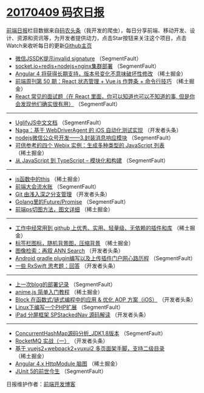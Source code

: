 # [20170409 码农日报](https://github.com/kujian/frontendDaily/blob/master/2017/04/09.md)

[前端日报](http://caibaojian.com/c/news)栏目数据来自[码农头条](http://hao.caibaojian.com/)（我开发的爬虫），每日分享前端、移动开发、设计、资源和资讯等，为开发者提供动力，点击Star按钮来关注这个项目，点击Watch来收听每日的更新[Github主页](https://github.com/kujian/frontendDaily)
* [微信JSSDK提示invalid signature](http://hao.caibaojian.com/33932.html) （SegmentFault）
* [socket.io+redis+nodejs+nginx集群部署](http://hao.caibaojian.com/33938.html) （SegmentFault）
* [Angular 4 将获得长期支持，版本号变化不意味破坏性修改](http://hao.caibaojian.com/33906.html) （稀土掘金）
* [前端周刊第 50 期：React 状态管理 + Vue.js 作弊条 + 命令行技巧](http://hao.caibaojian.com/33908.html) （稀土掘金）
* [React 常见的面试题（在 React 里面，你可以知道也可以不知道的事, 但是你会发现他们确实很有用）](http://hao.caibaojian.com/33934.html) （SegmentFault）

***
* [UglifyJS中文文档](http://hao.caibaojian.com/33925.html) （SegmentFault）
* [Naga：基于 WebDriverAgent 的 iOS 自动化测试实现](http://hao.caibaojian.com/33957.html) （开发者头条）
* [nodejs微信公众号开发——3.封装消息响应模块](http://hao.caibaojian.com/33936.html) （SegmentFault）
* [可供参考的四个 Webix 实例：生成多种类型的 JavaScript 列表](http://hao.caibaojian.com/33905.html) （稀土掘金）
* [从 JavaScript 到 TypeScript &#8211; 模块化和构建](http://hao.caibaojian.com/33927.html) （SegmentFault）

***
* [js函数中的this](http://hao.caibaojian.com/33907.html) （稀土掘金）
* [前端大会流水账](http://hao.caibaojian.com/33929.html) （SegmentFault）
* [Git 由浅入深之分支管理](http://hao.caibaojian.com/33941.html) （开发者头条）
* [Golang里的Future/Promise](http://hao.caibaojian.com/33931.html) （SegmentFault）
* [前端ps切图方法，图文详细](http://hao.caibaojian.com/33910.html) （稀土掘金）

***
* [工作中经常用到 github 上优秀、实用、轻量级、无依赖的插件和库](http://hao.caibaojian.com/33911.html) （稀土掘金）
* [标签栏图标，随机背景图，压缩背景](http://hao.caibaojian.com/33912.html) （稀土掘金）
* [图像检索：再叙 ANN Search](http://hao.caibaojian.com/33956.html) （开发者头条）
* [Android gradle plugin编写以及上传插件门户网心路历程](http://hao.caibaojian.com/33935.html) （SegmentFault）
* [一些 RxSwift 思考题：回答](http://hao.caibaojian.com/33959.html) （开发者头条）

***
* [上一次blog的部署记录](http://hao.caibaojian.com/33940.html) （SegmentFault）
* [anime.js 简单入门教程](http://hao.caibaojian.com/33909.html) （稀土掘金）
* [Block 在函数式/链式编程中的应用 &amp; 优化 AOP 方案（iOS）](http://hao.caibaojian.com/33955.html) （开发者头条）
* [Linux下编写一个PHP扩展](http://hao.caibaojian.com/33926.html) （SegmentFault）
* [iPad 分屏框架 SPStackedNav 源码解读](http://hao.caibaojian.com/33958.html) （开发者头条）

***
* [ConcurrentHashMap源码分析_JDK1.8版本](http://hao.caibaojian.com/33937.html) （SegmentFault）
* [RocketMQ 实战（一）](http://hao.caibaojian.com/33942.html) （开发者头条）
* [基于 vuejs2+webpack2+vuxui2 多页面架手脚，支持二级目录](http://hao.caibaojian.com/33902.html) （稀土掘金）
* [Angular 4.x HttpModule 脑图](http://hao.caibaojian.com/33903.html) （稀土掘金）
* [JUnit 5的前世今生](http://hao.caibaojian.com/33939.html) （SegmentFault）

日报维护作者：[前端开发博客](http://caibaojian.com/) 